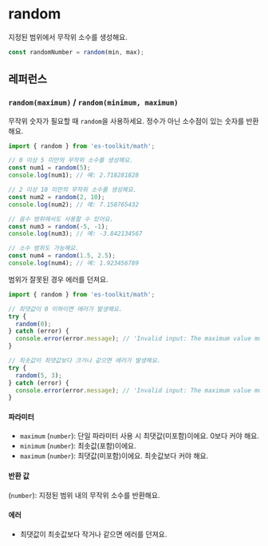 # random

지정된 범위에서 무작위 소수를 생성해요.

```typescript
const randomNumber = random(min, max);
```

## 레퍼런스

### `random(maximum)` / `random(minimum, maximum)`

무작위 숫자가 필요할 때 `random`을 사용하세요. 정수가 아닌 소수점이 있는 숫자를 반환해요.

```typescript
import { random } from 'es-toolkit/math';

// 0 이상 5 미만의 무작위 소수를 생성해요.
const num1 = random(5);
console.log(num1); // 예: 2.718281828

// 2 이상 10 미만의 무작위 소수를 생성해요.
const num2 = random(2, 10);
console.log(num2); // 예: 7.158765432

// 음수 범위에서도 사용할 수 있어요.
const num3 = random(-5, -1);
console.log(num3); // 예: -3.842134567

// 소수 범위도 가능해요.
const num4 = random(1.5, 2.5);
console.log(num4); // 예: 1.923456789
```

범위가 잘못된 경우 에러를 던져요.

```typescript
import { random } from 'es-toolkit/math';

// 최댓값이 0 이하이면 에러가 발생해요.
try {
  random(0);
} catch (error) {
  console.error(error.message); // 'Invalid input: The maximum value must be greater than the minimum value.'
}

// 최솟값이 최댓값보다 크거나 같으면 에러가 발생해요.
try {
  random(5, 3);
} catch (error) {
  console.error(error.message); // 'Invalid input: The maximum value must be greater than the minimum value.'
}
```

#### 파라미터

- `maximum` (`number`): 단일 파라미터 사용 시 최댓값(미포함)이에요. 0보다 커야 해요.
- `minimum` (`number`): 최솟값(포함)이에요.
- `maximum` (`number`): 최댓값(미포함)이에요. 최솟값보다 커야 해요.

#### 반환 값

(`number`): 지정된 범위 내의 무작위 소수를 반환해요.

#### 에러

- 최댓값이 최솟값보다 작거나 같으면 에러를 던져요.
